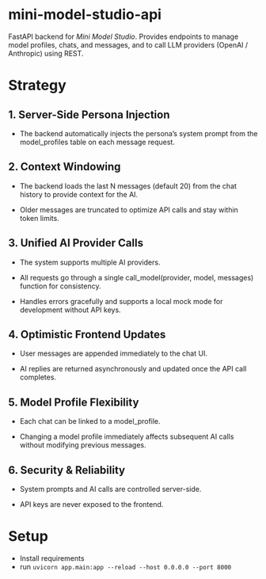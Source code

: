 # mini-model-studio-api

FastAPI backend for *Mini Model Studio*. Provides endpoints to manage model profiles, chats, and messages, and to call LLM providers (OpenAI / Anthropic) using REST.

# Strategy

##  1. Server-Side Persona Injection

 - The backend automatically injects the persona’s system prompt from the model_profiles table on each message request.

##  2. Context Windowing

  - The backend loads the last N messages (default 20) from the chat history to provide context for the AI.

  - Older messages are truncated to optimize API calls and stay within token limits.

## 3. Unified AI Provider Calls

  - The system supports multiple AI providers.

  - All requests go through a single call_model(provider, model, messages) function for consistency.

  - Handles errors gracefully and supports a local mock mode for development without API keys.

## 4. Optimistic Frontend Updates

 - User messages are appended immediately to the chat UI.
  
 - AI replies are returned asynchronously and updated once the API call completes.

## 5. Model Profile Flexibility

  - Each chat can be linked to a model_profile.
  
  - Changing a model profile immediately affects subsequent AI calls without modifying previous messages.
  
## 6. Security & Reliability
  
  - System prompts and AI calls are controlled server-side.
  
  - API keys are never exposed to the frontend.

# Setup
 - Install requirements
 - run
   ``
   uvicorn app.main:app --reload --host 0.0.0.0 --port 8000
   ``
